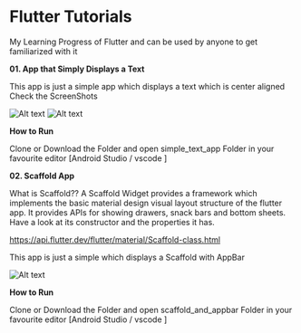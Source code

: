 # Flutter Tutorials
My Learning Progress of Flutter and can be used by anyone to get familiarized with it

**01. App that Simply Displays a Text**

This app is just a simple app which displays a text which is center aligned Check the ScreenShots

![Alt text](https://raw.githubusercontent.com/antojosu/Flutter-Tutorials/master/Simple-App-Displays-Text/screenshots/android1.png "In Android")
![Alt text](https://raw.githubusercontent.com/antojosu/Flutter-Tutorials/master/Simple-App-Displays-Text/screenshots/ios1.png "In iOS")

**How to Run**

Clone or Download the Folder and open simple_text_app Folder in your favourite editor [Android Studio / vscode ]

**02. Scaffold App**

What is Scaffold??
A Scaffold Widget provides a framework which implements the basic material design visual layout structure of the flutter app. It provides APIs for showing drawers, snack bars and bottom sheets. Have a look at its constructor and the properties it has.

https://api.flutter.dev/flutter/material/Scaffold-class.html

This app is just a simple which displays a Scaffold with AppBar

![Alt text](https://raw.githubusercontent.com/antojosu/Flutter-Tutorials/master/scaffold-and-appbar/screenshots/sca.png "App Preview Scaffold")

**How to Run**

Clone or Download the Folder and open scaffold_and_appbar Folder in your favourite editor [Android Studio / vscode ]
